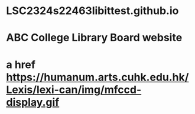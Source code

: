 # LSC2324s22463libittest.github.io
# ABC College Library Board website
# a href https://humanum.arts.cuhk.edu.hk/Lexis/lexi-can/img/mfccd-display.gif

